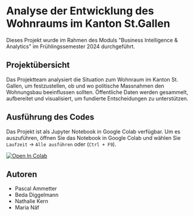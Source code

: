 # Analyse der Entwicklung des Wohnraums im Kanton St.Gallen

Dieses Projekt wurde im Rahmen des Moduls "Business Intelligence & Analytics" im Frühlingssemester 2024 durchgeführt.

## Projektübersicht

Das Projektteam analysiert die Situation zum Wohnraum im Kanton St. Gallen, um festzustellen, ob und wo politische Massnahmen den Wohnungsbau beeinflussen sollten. Öffentliche Daten werden gesammelt, aufbereitet und visualisiert, um fundierte Entscheidungen zu unterstützen.

## Ausführung des Codes
Das Projekt ist als Jupyter Notebook in Google Colab verfügbar. Um es auszuführen, öffnen Sie das Notebook in Google Colab und wählen Sie `Laufzeit` -> `Alle ausführen` oder (`Ctrl + F9`).

[![Open In Colab](https://colab.research.google.com/assets/colab-badge.svg)](https://colab.research.google.com/github/bedadiggelmann/bina/blob/main/BINA_Dokumentation.ipynb)

## Autoren

- Pascal Ammetter
- Beda Diggelmann
- Nathalie Kern
- Maria Näf
